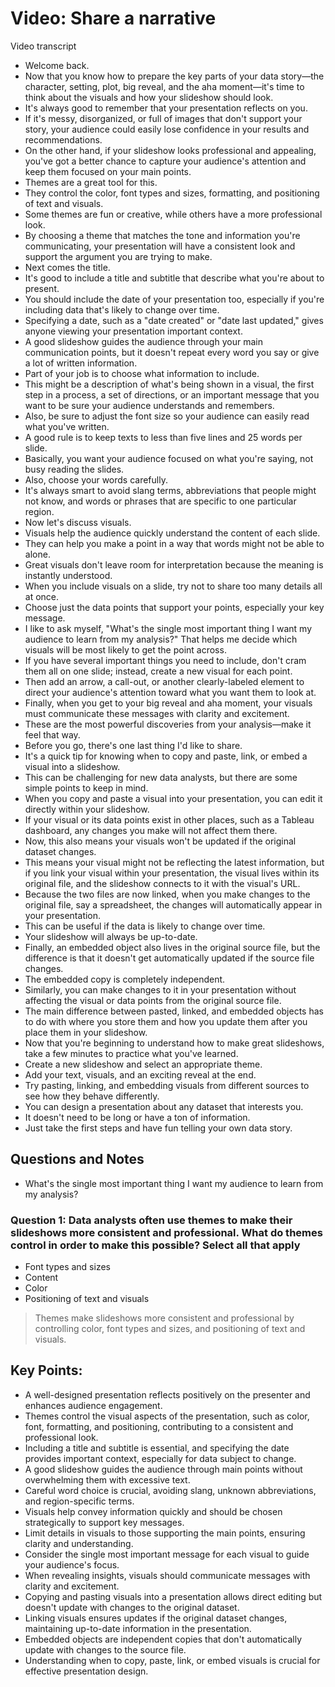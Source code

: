 # Video: Share a narrative

Video transcript

- Welcome back.
- Now that you know how to prepare the key parts of your data story—the character, setting, plot, big reveal, and the aha moment—it's time to think about the visuals and how your slideshow should look.
- It's always good to remember that your presentation reflects on you.
- If it's messy, disorganized, or full of images that don't support your story, your audience could easily lose confidence in your results and recommendations.
- On the other hand, if your slideshow looks professional and appealing, you've got a better chance to capture your audience's attention and keep them focused on your main points.
- Themes are a great tool for this.
- They control the color, font types and sizes, formatting, and positioning of text and visuals.
- Some themes are fun or creative, while others have a more professional look.
- By choosing a theme that matches the tone and information you're communicating, your presentation will have a consistent look and support the argument you are trying to make.
- Next comes the title.
- It's good to include a title and subtitle that describe what you're about to present.
- You should include the date of your presentation too, especially if you're including data that's likely to change over time.
- Specifying a date, such as a "date created" or "date last updated," gives anyone viewing your presentation important context.
- A good slideshow guides the audience through your main communication points, but it doesn't repeat every word you say or give a lot of written information.
- Part of your job is to choose what information to include.
- This might be a description of what's being shown in a visual, the first step in a process, a set of directions, or an important message that you want to be sure your audience understands and remembers.
- Also, be sure to adjust the font size so your audience can easily read what you've written.
- A good rule is to keep texts to less than five lines and 25 words per slide.
- Basically, you want your audience focused on what you're saying, not busy reading the slides.
- Also, choose your words carefully.
- It's always smart to avoid slang terms, abbreviations that people might not know, and words or phrases that are specific to one particular region.
- Now let's discuss visuals.
- Visuals help the audience quickly understand the content of each slide.
- They can help you make a point in a way that words might not be able to alone.
- Great visuals don't leave room for interpretation because the meaning is instantly understood.
- When you include visuals on a slide, try not to share too many details all at once.
- Choose just the data points that support your points, especially your key message.
- I like to ask myself, "What's the single most important thing I want my audience to learn from my analysis?" That helps me decide which visuals will be most likely to get the point across.
- If you have several important things you need to include, don't cram them all on one slide; instead, create a new visual for each point.
- Then add an arrow, a call-out, or another clearly-labeled element to direct your audience's attention toward what you want them to look at.
- Finally, when you get to your big reveal and aha moment, your visuals must communicate these messages with clarity and excitement.
- These are the most powerful discoveries from your analysis—make it feel that way.
- Before you go, there's one last thing I'd like to share.
- It's a quick tip for knowing when to copy and paste, link, or embed a visual into a slideshow.
- This can be challenging for new data analysts, but there are some simple points to keep in mind.
- When you copy and paste a visual into your presentation, you can edit it directly within your slideshow.
- If your visual or its data points exist in other places, such as a Tableau dashboard, any changes you make will not affect them there.
- Now, this also means your visuals won't be updated if the original dataset changes.
- This means your visual might not be reflecting the latest information, but if you link your visual within your presentation, the visual lives within its original file, and the slideshow connects to it with the visual's URL.
- Because the two files are now linked, when you make changes to the original file, say a spreadsheet, the changes will automatically appear in your presentation.
- This can be useful if the data is likely to change over time.
- Your slideshow will always be up-to-date.
- Finally, an embedded object also lives in the original source file, but the difference is that it doesn't get automatically updated if the source file changes.
- The embedded copy is completely independent.
- Similarly, you can make changes to it in your presentation without affecting the visual or data points from the original source file.
- The main difference between pasted, linked, and embedded objects has to do with where you store them and how you update them after you place them in your slideshow.
- Now that you're beginning to understand how to make great slideshows, take a few minutes to practice what you've learned.
- Create a new slideshow and select an appropriate theme.
- Add your text, visuals, and an exciting reveal at the end.
- Try pasting, linking, and embedding visuals from different sources to see how they behave differently.
- You can design a presentation about any dataset that interests you.
- It doesn't need to be long or have a ton of information.
- Just take the first steps and have fun telling your own data story.

## Questions and Notes

- What's the single most important thing I want my audience to learn from my analysis?

### Question 1: Data analysts often use themes to make their slideshows more consistent and professional. What do themes control in order to make this possible? Select all that apply

- Font types and sizes
- Content
- Color
- Positioning of text and visuals

> Themes make slideshows more consistent and professional by controlling color, font types and sizes, and positioning of text and visuals.

## **Key Points:**

- A well-designed presentation reflects positively on the presenter and enhances audience engagement.
- Themes control the visual aspects of the presentation, such as color, font, formatting, and positioning, contributing to a consistent and professional look.
- Including a title and subtitle is essential, and specifying the date provides important context, especially for data subject to change.
- A good slideshow guides the audience through main points without overwhelming them with excessive text.
- Careful word choice is crucial, avoiding slang, unknown abbreviations, and region-specific terms.
- Visuals help convey information quickly and should be chosen strategically to support key messages.
- Limit details in visuals to those supporting the main points, ensuring clarity and understanding.
- Consider the single most important message for each visual to guide your audience's focus.
- When revealing insights, visuals should communicate messages with clarity and excitement.
- Copying and pasting visuals into a presentation allows direct editing but doesn't update with changes to the original dataset.
- Linking visuals ensures updates if the original dataset changes, maintaining up-to-date information in the presentation.
- Embedded objects are independent copies that don't automatically update with changes to the source file.
- Understanding when to copy, paste, link, or embed visuals is crucial for effective presentation design.
